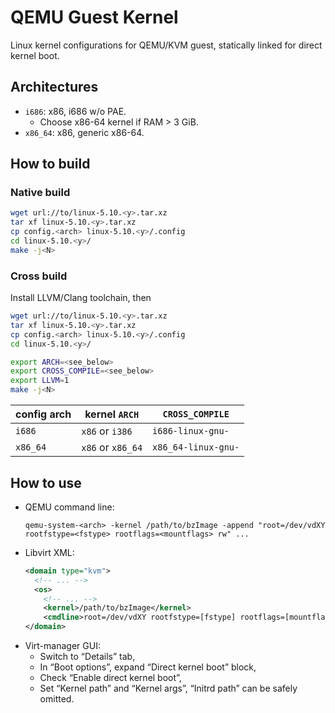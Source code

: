 # QEMU Guest Kernel

Linux kernel configurations for QEMU/KVM guest, statically linked for direct kernel boot.

## Architectures

* `i686`: x86, i686 w/o PAE.
  * Choose x86-64 kernel if RAM > 3 GiB.
* `x86_64`: x86, generic x86-64.

## How to build

### Native build

```bash
wget url://to/linux-5.10.<y>.tar.xz
tar xf linux-5.10.<y>.tar.xz
cp config.<arch> linux-5.10.<y>/.config
cd linux-5.10.<y>/
make -j<N>
```

### Cross build

Install LLVM/Clang toolchain, then

```bash
wget url://to/linux-5.10.<y>.tar.xz
tar xf linux-5.10.<y>.tar.xz
cp config.<arch> linux-5.10.<y>/.config
cd linux-5.10.<y>/

export ARCH=<see_below>
export CROSS_COMPILE=<see_below>
export LLVM=1
make -j<N>
```

| config arch | kernel `ARCH` | `CROSS_COMPILE` |
| ----------- | ------------- | --------------- |
| `i686` | `x86` or `i386` | `i686-linux-gnu-` |
| `x86_64` | `x86` or `x86_64` | `x86_64-linux-gnu-` |

## How to use

* QEMU command line:
  ```
  qemu-system-<arch> -kernel /path/to/bzImage -append "root=/dev/vdXY rootfstype=<fstype> rootflags=<mountflags> rw" ...
  ```
* Libvirt XML:
  ```xml
  <domain type="kvm">
    <!-- ... -->
    <os>
      <!-- ... -->
      <kernel>/path/to/bzImage</kernel>
	  <cmdline>root=/dev/vdXY rootfstype=[fstype] rootflags=[mountflags] rw</cmdline>
  </domain>
  ```
* Virt-manager GUI:
  * Switch to “Details” tab,
  * In “Boot options”, expand “Direct kernel boot” block,
  * Check “Enable direct kernel boot”,
  * Set “Kernel path” and “Kernel args”, “Initrd path” can be safely omitted.
